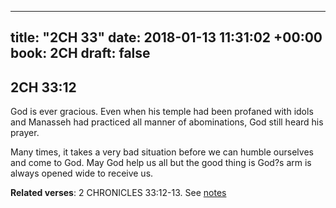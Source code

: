 
---
title: "2CH 33"
date: 2018-01-13 11:31:02 +00:00
book: 2CH
draft: false
---

## 2CH 33:12

God is ever gracious. Even when his temple had been profaned with idols and Manasseh had practiced all manner of abominations, God still heard his prayer.

Many times, it takes a very bad situation before we can humble ourselves and come to God. May God help us all but the good thing is God?s arm is always opened wide to receive us.

**Related verses**: 2 CHRONICLES 33:12-13. See [notes](https://my.bible.com/notes/2811752883673620973)

